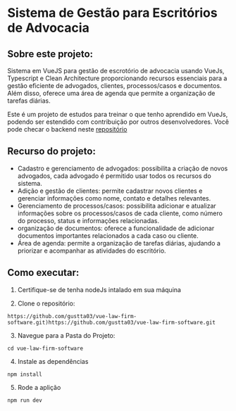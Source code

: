 #  Sistema de Gestão para Escritórios de Advocacia

## Sobre este projeto: 

Sistema em VueJS para gestão de escrotório de advocacia usando  VueJs, Typescript e Clean Architecture proporcionando recursos essenciais para a gestão eficiente de advogados, clientes, processos/casos e documentos. Além disso, oferece uma área de agenda que permite a organização de tarefas diárias.

Este é um projeto de estudos para treinar o que tenho aprendido em VueJs, podendo ser estendido com contribuição por outros desenvolvedores. Você pode checar o backend neste <a href="https://github.com/gustta03/api-tdd-clean-arch">repositório</a>

## Recurso do projeto:

- Cadastro e gerenciamento de advogados: possibilita a criação de novos advogados, cada advogado é permitido usar todos os recursos do sistema.
- Adição e gestão de clientes: permite cadastrar novos clientes e gerenciar informações como nome, contato e detalhes relevantes.
- Gerenciamento de processos/casos: possibilita adicionar e atualizar informações sobre os processos/casos de cada cliente, como número do processo, status e informações relacionadas.
- organização de documentos: oferece a funcionalidade de adicionar documentos importantes relacionados a cada caso ou cliente.
- Área de agenda: permite a organização de tarefas diárias, ajudando a priorizar e acompanhar as atividades do escritório.

## Como executar:

1. Certifique-se de tenha nodeJs intalado em sua máquina

2. Clone o repositório:
```
https://github.com/gustta03/vue-law-firm-software.git)https://github.com/gustta03/vue-law-firm-software.git
```
3. Navegue para a Pasta do Projeto:
```
cd vue-law-firm-software
```
4. Instale as dependências
```
npm install
```
5. Rode a aplição
```
npm run dev
```

